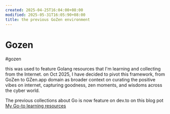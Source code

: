 ```yaml
---
created: 2025-04-25T16:04:00+08:00
modified: 2025-05-31T16:05:90+08:00
title: the previous GoZen environment
---
```



# Gozen
#gozen

this was used to feature Golang resources that I'm learning and collecting from the Internet. on Oct 2025, I have decided to pivot this framework, from GoZen to GZen.app domain as broader context on curating the positive vibes on internet, capturing goodness, zen moments, and wisdoms across the cyber world. 

The previous collections about Go is now feature on dev.to on this blog pot [My Go-to learning resources](https://dev.to/divineforge/my-go-to-learning-resources-3ghn)
